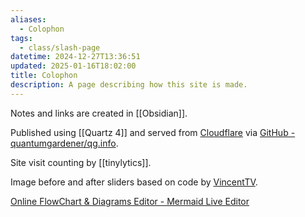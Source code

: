 ```yaml
---
aliases:
  - Colophon
tags:
  - class/slash-page
datetime: 2024-12-27T13:36:51
updated: 2025-01-16T18:02:00
title: Colophon
description: A page describing how this site is made.
---
```

Notes and links are created in [[Obsidian]].

Published using [[Quartz 4]] and served from [Cloudflare](https://www.cloudflare.com/) via [GitHub - quantumgardener/qg.info](https://github.com/quantumgardener/qg.info).

Site visit counting by [[tinylytics]].

Image before and after sliders based on code by [VincentTV](https://github.com/VincentTV/before-after-slider).

[Online FlowChart & Diagrams Editor - Mermaid Live Editor](https://mermaid.live)